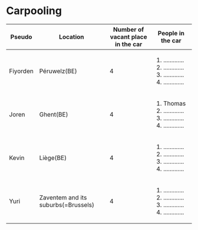 # Carpooling #

Pseudo       | Location      | Number of vacant place in the car | People in the car | 
------------ | ------------- | --------------------------------- | ------------------| 
Fiyorden     | Péruwelz(BE)  | 4                                 |  <ol><li>.............</li><li>.............</li><li>.............</li><li>.............</li></ol>|   
Joren        | Ghent(BE)     | 4                                 |  <ol><li>Thomas</li><li>.............</li><li>.............</li><li>.............</li></ol>|   
Kevin        | Liège(BE)     | 4                                 |  <ol><li>.............</li><li>.............</li><li>.............</li><li>.............</li></ol>|   
Yuri        | Zaventem and its suburbs(=Brussels)      | 4       | <ol><li>.............</li><li>.............</li><li>.............</li><li>.............</li></ol>
